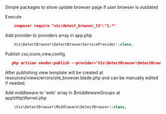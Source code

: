 Simple packages to show update browser page if user browser is outdated

Execute
```json
    composer require "vis/detect_browser_l5":"1.*"
```

Add provider to providers array in app.php
```php
    Vis\DetectBrowser\DetectBrowserServiceProvider::class,
```

Publish css,icons,view,config
```json
   php artisan vendor:publish --provider="Vis\DetectBrowser\DetectBrowserServiceProvider" --force
```
After publishing view template will be created at resources/views/errors/old_browser.blade.php and can be manually edited if needed.

Add middleware to 'web' array in $middlewareGroups at app\Http\Kernel.php
```php
    \Vis\DetectBrowser\Middleware\DetectBrowser::class,
```

